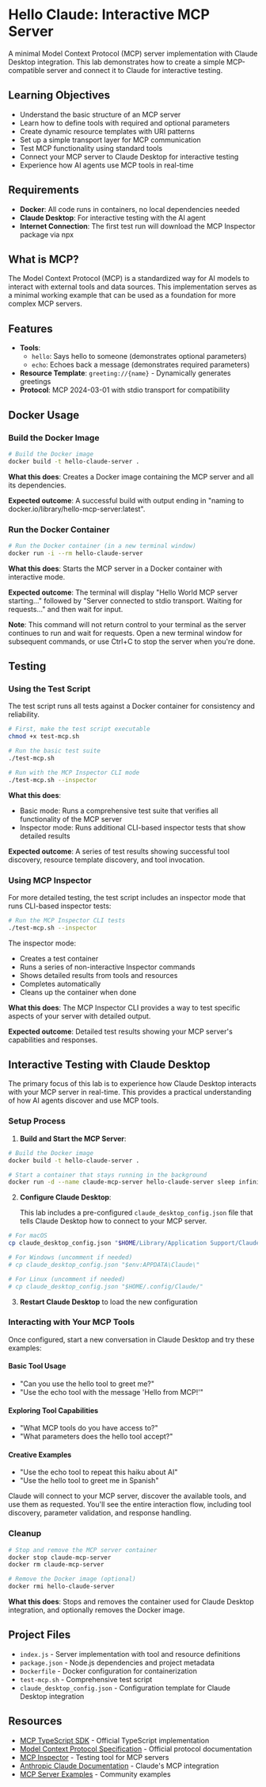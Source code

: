 # Hello Claude: Interactive MCP Server

A minimal Model Context Protocol (MCP) server implementation with Claude Desktop integration. This lab demonstrates how to create a simple MCP-compatible server and connect it to Claude for interactive testing.

## Learning Objectives

- Understand the basic structure of an MCP server
- Learn how to define tools with required and optional parameters
- Create dynamic resource templates with URI patterns
- Set up a simple transport layer for MCP communication
- Test MCP functionality using standard tools
- Connect your MCP server to Claude Desktop for interactive testing
- Experience how AI agents use MCP tools in real-time

## Requirements

- **Docker**: All code runs in containers, no local dependencies needed
- **Claude Desktop**: For interactive testing with the AI agent
- **Internet Connection**: The first test run will download the MCP Inspector package via npx

## What is MCP?

The Model Context Protocol (MCP) is a standardized way for AI models to interact with external tools and data sources. This implementation serves as a minimal working example that can be used as a foundation for more complex MCP servers.

## Features

- **Tools**: 
  - `hello`: Says hello to someone (demonstrates optional parameters)
  - `echo`: Echoes back a message (demonstrates required parameters)
- **Resource Template**: `greeting://{name}` - Dynamically generates greetings
- **Protocol**: MCP 2024-03-01 with stdio transport for compatibility

## Docker Usage

### Build the Docker Image

```bash
# Build the Docker image
docker build -t hello-claude-server .
```

**What this does**: Creates a Docker image containing the MCP server and all its dependencies.

**Expected outcome**: A successful build with output ending in "naming to docker.io/library/hello-mcp-server:latest".

### Run the Docker Container

```bash
# Run the Docker container (in a new terminal window)
docker run -i --rm hello-claude-server
```

**What this does**: Starts the MCP server in a Docker container with interactive mode.

**Expected outcome**: The terminal will display "Hello World MCP server starting..." followed by "Server connected to stdio transport. Waiting for requests..." and then wait for input. 

**Note**: This command will not return control to your terminal as the server continues to run and wait for requests. Open a new terminal window for subsequent commands, or use Ctrl+C to stop the server when you're done.

## Testing

### Using the Test Script

The test script runs all tests against a Docker container for consistency and reliability.

```bash
# First, make the test script executable
chmod +x test-mcp.sh

# Run the basic test suite
./test-mcp.sh

# Run with the MCP Inspector CLI mode
./test-mcp.sh --inspector
```

**What this does**: 
- Basic mode: Runs a comprehensive test suite that verifies all functionality of the MCP server
- Inspector mode: Runs additional CLI-based inspector tests that show detailed results

**Expected outcome**: A series of test results showing successful tool discovery, resource template discovery, and tool invocation.


### Using MCP Inspector

For more detailed testing, the test script includes an inspector mode that runs CLI-based inspector tests:

```bash
# Run the MCP Inspector CLI tests
./test-mcp.sh --inspector
```

The inspector mode:
- Creates a test container
- Runs a series of non-interactive Inspector commands
- Shows detailed results from tools and resources
- Completes automatically
- Cleans up the container when done

**What this does**: The MCP Inspector CLI provides a way to test specific aspects of your server with detailed output.

**Expected outcome**: Detailed test results showing your MCP server's capabilities and responses.

## Interactive Testing with Claude Desktop

The primary focus of this lab is to experience how Claude Desktop interacts with your MCP server in real-time. This provides a practical understanding of how AI agents discover and use MCP tools.

### Setup Process

1. **Build and Start the MCP Server**:

```bash
# Build the Docker image
docker build -t hello-claude-server .

# Start a container that stays running in the background
docker run -d --name claude-mcp-server hello-claude-server sleep infinity
```

2. **Configure Claude Desktop**:

   This lab includes a pre-configured `claude_desktop_config.json` file that tells Claude Desktop how to connect to your MCP server.

```bash
# For macOS
cp claude_desktop_config.json "$HOME/Library/Application Support/Claude/"

# For Windows (uncomment if needed)
# cp claude_desktop_config.json "$env:APPDATA\Claude\"

# For Linux (uncomment if needed)
# cp claude_desktop_config.json "$HOME/.config/Claude/"
```

3. **Restart Claude Desktop** to load the new configuration

### Interacting with Your MCP Tools

Once configured, start a new conversation in Claude Desktop and try these examples:

#### Basic Tool Usage
- "Can you use the hello tool to greet me?"
- "Use the echo tool with the message 'Hello from MCP!'"

#### Exploring Tool Capabilities
- "What MCP tools do you have access to?"
- "What parameters does the hello tool accept?"

#### Creative Examples
- "Use the echo tool to repeat this haiku about AI"
- "Use the hello tool to greet me in Spanish"

Claude will connect to your MCP server, discover the available tools, and use them as requested. You'll see the entire interaction flow, including tool discovery, parameter validation, and response handling.

### Cleanup

```bash
# Stop and remove the MCP server container
docker stop claude-mcp-server
docker rm claude-mcp-server

# Remove the Docker image (optional)
docker rmi hello-claude-server
```

**What this does**: Stops and removes the container used for Claude Desktop integration, and optionally removes the Docker image.

## Project Files

- `index.js` - Server implementation with tool and resource definitions
- `package.json` - Node.js dependencies and project metadata
- `Dockerfile` - Docker configuration for containerization
- `test-mcp.sh` - Comprehensive test script
- `claude_desktop_config.json` - Configuration template for Claude Desktop integration

## Resources

- [MCP TypeScript SDK](https://github.com/modelcontextprotocol/typescript-sdk) - Official TypeScript implementation
- [Model Context Protocol Specification](https://modelcontextprotocol.io) - Official protocol documentation
- [MCP Inspector](https://github.com/modelcontextprotocol/inspector) - Testing tool for MCP servers
- [Anthropic Claude Documentation](https://docs.anthropic.com/en/docs/agents-and-tools/mcp) - Claude's MCP integration
- [MCP Server Examples](https://github.com/madhukarkumar/anthropic-mcp-servers) - Community examples
